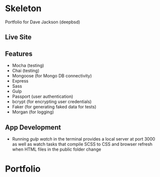 # Skeleton

Portfolio for Dave Jackson (deepbsd)

## Live Site



## Features

* Mocha (testing)
* Chai (testing)
* Mongoose (for Mongo DB connectivity)
* Express
* Sass
* Gulp
* Passport (user authentication)
* bcrypt (for encrypting user credentials)
* Faker (for generating faked data for tests)
* Morgan (for logging)

## App Development

* Running *gulp watch* in the terminal provides a local server at port 3000 as well as watch tasks that compile SCSS to CSS and browser refresh when HTML files in the public folder change
# Portfolio
